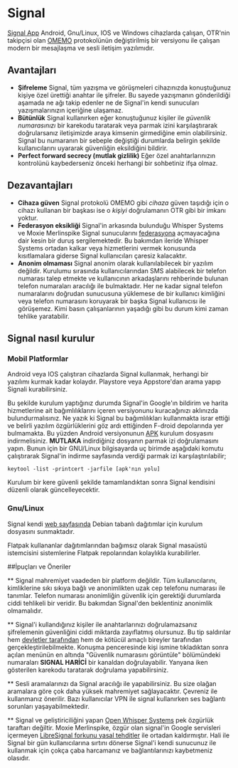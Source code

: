 # Signal

[Signal App](https://www.signal.org) Android, Gnu/Linux, IOS ve Windows cihazlarda çalışan, OTR'nin takipçisi olan [OMEMO](https://conversations.im/omemo/) protokolünün değiştirilmiş bir versiyonu ile çalışan modern bir mesajlaşma ve sesli iletişim yazılımıdır.

## Avantajları

* __Şifreleme__ Signal, tüm yazışma ve görüşmeleri cihazınızda konuştuğunuz kişiye özel ürettiği anahtar ile şifreler. Bu sayede yazışmanın gönderildiği aşamada ne ağı takip edenler ne de Signal'in kendi sunucuları yazışmalarınızın içeriğine ulaşamaz.
* __Bütünlük__ Signal kullanırken eğer konuştuğunuz kişiler ile *güvenlik numarasınızı* bir karekodu taratarak veya parmak izini karşılaştırarak doğrularsanız iletişimizde araya kimsenin girmediğine emin olabilirsiniz. Signal bu numaranın bir sebeple değiştiği durumlarda belirgin şekilde kullanıcılarını uyararak güvenliğin eksildiğini bildirir.
* __Perfect forward secrecy (mutlak gizlilik)__ Eğer özel anahtarlarınızın kontrolünü kaybederseniz önceki herhangi bir sohbetiniz ifşa olmaz.

## Dezavantajları

* __Cihaza güven__ Signal protokolü OMEMO gibi *cihaza* güven taşıdığı için o cihazı kullanan bir başkası ise o *kişiyi* doğrulamanın OTR gibi bir imkanı yoktur.
* __Federasyon eksikliği__ Signal'in arkasında bulunduğu Whisper Systems ve Moxie Merlinspike Signal sunucularını [federasyona](https://en.wikipedia.org/wiki/Fediverse) açmayacağına dair kesin bir duruş sergilemektedir. Bu bakımdan ileride Whisper Systems ortadan kalkar veya hizmetlerini vermek konusunda kısıtlamalara giderse Signal kullanıcıları çaresiz kalacaktır.
* __Anonim olmaması__ Signal anonim olarak kullanılabilecek bir yazılım değildir. Kurulumu sırasında kullanıcılarından SMS alabilecek bir telefon numarası talep etmekte ve kullanıcının arkadaşlarını rehberinde bulunan telefon numaraları aracılığı ile bulmaktadır. Her ne kadar signal telefon numaralarını doğrudan sunucusuna yüklemese de bir kullanıcı kimliğini veya telefon numarasını koruyarak bir başka Signal kullanıcısı ile görüşemez. Kimi basın çalışanlarının yaşadığı gibi bu durum kimi zaman tehlike yaratabilir.

## Signal nasıl kurulur

### Mobil Platformlar

Android veya IOS çalıştıran cihazlarda Signal kullanmak, herhangi bir yazılımı kurmak kadar kolaydır. Playstore veya Appstore'dan arama yapıp Signali kurabilirsiniz. 

Bu şekilde kurulum yaptığınız durumda Signal'in Google'ın bildirim ve harita hizmetlerine ait bağımlılıklarını içeren versiyonunu kuracağınızı aklınızda bulundurmalısınız. Ne yazık ki Signal bu bağımlılıkları kullanmakta israr ettiği ve belirli yazılım özgürlüklerini göz ardı ettiğinden F-droid depolarında yer bulmamakta. Bu yüzden Android versiyonunun [APK](https://signal.org/android/apk/) kurulum dosyasını indirmelisiniz. **MUTLAKA** indirdiğiniz dosyanın parmak izi doğrulamasını yapın. Bunun için bir GNU/Linux bilgisayarda uç birimde aşağıdaki komutu çalıştırarak Signal'in indirme sayfasında verdiği parmak izi karşılaştırılabilir;

`keytool -list -printcert -jarfile [apk'nın yolu]`

Kurulum bir kere güvenli şekilde tamamlandıktan sonra Signal kendisini düzenli olarak güncelleyecektir.

### Gnu/Linux

Signal kendi [web sayfasında](https://signal.org/download/#linuxModal) Debian tabanlı dağıtımlar için kurulum dosyasını sunmaktadır.

Flatpak kullananlar dağıtımlarından bağımsız olarak Signal masaüstü istemcisini sistemlerine Flatpak repolarından kolaylıkla kurabilirler.

##İpuçları ve Öneriler

** Signal mahremiyet vaadeden bir platform değildir. Tüm kullanıcılarını, kimliklerine sıkı sıkıya bağlı ve anonimlikten uzak cep telefonu numarası ile tanımlar. Telefon numarası anonimliğin güvenlik için gerektiği durumlarda ciddi tehlikeli bir veridir. Bu bakımdan Signal'den beklentiniz anonimlik olmamalıdır.

** Signal'i kullandığınız kişiler ile anahtarlarınızı doğrulamazsanız şifrelemenin güvenliğini ciddi miktarda zayıflatmış olursunuz. Bu tip saldırılar hem [devletler tarafından](https://yro.slashdot.org/story/18/11/07/2156241/police-decrypt-258000-messages-after-breaking-pricey-ironchat-crypto-app) hem de kötücül amaçlı bireyler tarafından gerçekleştirilebilmekte. Konuşma penceresinde kişi ismine tıkladıktan sonra açılan menünün en altında "Güvenlik numarasını görüntüle" bölümündeki numaraları **SIGNAL HARİCİ** bir kanaldan doğrulayabilir. Yanyana iken gösterilen karekodu taratarak doğrulama yapabilirsiniz.

** Sesli aramalarınızı da Signal aracılığı ile yapabilirsiniz. Bu size olağan aramalara göre çok daha yüksek mahremiyet sağlayacaktır. Çevreniz ile kullanmanız önerilir. Bazı kullanıcılar VPN ile signal kullanırken ses bağlantı sorunları yaşayabilmektedir.

** Signal ve geliştiriciliğini yapan [Open Whisper Systems](https://signal.org/) pek özgürlük taraftarı değiltir. Moxie Merlinspike, özgür olan signal'in Google servisleri içermeyen [LibreSignal forkunu yasal tehditler](https://github.com/LibreSignal/LibreSignal/issues/37#issuecomment-217211165) ile ortadan kaldırmıştır. Hali ile Signal bir gün kullanıcılarına sırtını dönerse Signal'i kendi sunucunuz ile kullanmak için çokça çaba harcamanız ve bağlantılarınızı kaybetmeniz olasıdır.
